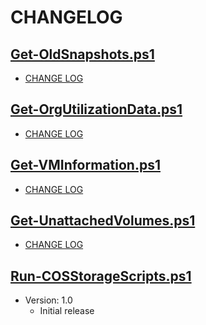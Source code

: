 # CHANGELOG

## [Get-OldSnapshots.ps1](./Old_Snapshots)
- [CHANGE LOG](./Old_Snapshots/CHANGELOG.md)

## [Get-OrgUtilizationData.ps1](./RightLink_Utilization)
- [CHANGE LOG](./RightLink_Utilization/CHANGELOG.md)

## [Get-VMInformation.ps1](./RightLink_Utilization)
- [CHANGE LOG](./RightLink_Utilization/CHANGELOG.md)

## [Get-UnattachedVolumes.ps1](./Unattached_Volumes)
- [CHANGE LOG](./Unattached_Volumes/CHANGELOG.md)

## [Run-COSStorageScripts.ps1](Run-COSStorageScripts.ps1)
- Version: 1.0
    - Initial release